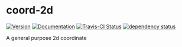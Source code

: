 # coord-2d

[![Version](https://img.shields.io/crates/v/coord_2d.svg)](https://crates.io/crates/coord_2d)
[![Documentation](https://docs.rs/coord_2d/badge.svg)](https://docs.rs/coord_2d)
[![Travis-CI Status](https://travis-ci.org/stevebob/coord-2d.svg?branch=master)](https://travis-ci.org/stevebob/coord-2d)
[![dependency status](https://deps.rs/repo/github/stevebob/coord-2d/status.svg)](https://deps.rs/repo/github/stevebob/coord-2d)

A general purpose 2d coordinate
